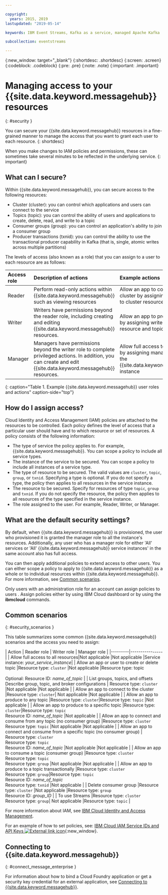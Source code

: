 ```yaml
---

copyright:
  years: 2015, 2019
lastupdated: "2019-05-14"

keywords: IBM Event Streams, Kafka as a service, managed Apache Kafka

subcollection: eventstreams

---
```


{:new_window: target="_blank"}
{:shortdesc: .shortdesc}
{:screen: .screen}
{:codeblock: .codeblock}
{:pre: .pre}
{:note: .note}
{:important: .important}

# Managing access to your {{site.data.keyword.messagehub}} resources 
{: #security }

You can secure your {{site.data.keyword.messagehub}} resources in a fine-grained manner to manage the access that you want to grant each user to each resource.
{: shortdesc}

When you make changes to IAM policies and permissions, these can sometimes take several minutes to be reflected in the underlying service.
{: important}

## What can I secure?

Within {{site.data.keyword.messagehub}}, you can secure access to the following resources:
* Cluster (cluster): you can control which applications and users can connect to the service
* Topics (topic): you can control the ability of users and applications to create, delete, read, and write to a topic 
* Consumer groups (group): you can control an application's ability to join a consumer group 
* Producer transactions (txnid): you can control the ability to use the transactional producer capability in Kafka (that is, single, atomic writes across multiple partitions)

The levels of access (also known as a role) that you can assign to a user to each resource are as follows:

| Access role | Description of actions | Example actions |
|:-----------------|:-----------------|:-----------------|
|  Reader | Perform read-only actions within {{site.data.keyword.messagehub}} such as viewing resources | Allow an app to connect to a cluster by assigning read access to cluster resource type |
| Writer | Writers have permissions beyond the reader role, including creating and editing {{site.data.keyword.messagehub}} resources. | Allow an app to produce to topics by assigning write access to topic resource and topic name types|
| Manager | Managers have permissions beyond the writer role to complete privileged actions. In addition, you can create and edit {{site.data.keyword.messagehub}} resources. | Allow full access to all resources by assigning manage access to the {{site.data.keyword.messagehub}} instance|
{: caption="Table 1. Example {{site.data.keyword.messagehub}} user roles and actions" caption-side="top"}

<!-- comment from Charlie and my reply 
CM: need to confirm if hierarchical e.g. write includes read - and doc. 
KR: I think they do inherit the lower level access https://cloud.ibm.com/docs/iam?topic=iam-userroles#iamusermanrol 
-->


## How do I assign access?

Cloud Identity and Access Management (IAM) policies are attached to the resources to be controlled. Each policy defines the level of access that a particular user should have and to which resource or set of resources. A policy consists of the following information: 
* The type of service the policy applies to. For example, {{site.data.keyword.messagehub}}. You can scope a policy to include all service types. 
* The instance of the service to be secured. You can scope a policy to include all instances of a service type. 
* The type of resource to be secured. The valid values are <code>cluster</code>, <code>topic</code>, <code>group</code>, or <code>txnid</code>. Specifying a type is optional. If you do not specify a type, the policy then applies to all resources in the service instance. 
* The resource to be secured. Specify for resources of type <code>topic</code>, <code>group</code> and <code>txnid</code>. If you do not specify the resource, the policy then applies to all resources of the type specified in the service instance. 
* The role assigned to the user. For example, Reader, Writer, or Manager. 

## What are the default security settings?

By default, when {{site.data.keyword.messagehub}} is provisioned, the user who provisioned it is granted the manager role to all the instance's resources. Additionally, any user who has a manager role for either 'All' services or 'All' {{site.data.keyword.messagehub}} service instances' in the same account also has full access. 

You can then apply additional policies to extend access to other users. You can either scope a policy to apply to {{site.data.keyword.messagehub}} as a whole or to individual resources within {{site.data.keyword.messagehub}}. For more information, see [Common scenarios](#security_scenarios).

Only users with an administration role for an account can assign policies to users . Assign policies either by using IBM Cloud dashboard or by using the **ibmcloud** commands. 
<!--
For example steps for {{site.data.keyword.messagehub}}, see [Examples](#security_examples).
-->


## Common scenarios
{: #security_scenarios }

This table summarizes some common {{site.data.keyword.messagehub}} scenarios and the access you need to assign:

| Action | Reader role | Writer role | Manager role |
|---------|----------------|
| Allow full access to all resources|Not applicable   |Not applicable  |Service instance: <var class="keyword varname">your_service_instance</var>|
| Allow an app or user to create or delete topic |Resource type: <code>cluster</code>   |Not applicable  |Resource type: topic <br/><br/>Optional: Resource ID: <var class="keyword varname">name_of_topic</var> |
| List groups, topics, and offsets <br/> Describe group, topic, and broker configurations | Resource type: <code>cluster</code>      |Not applicable  |Not applicable      |
| Allow an app to connect to the cluster  |Resource type: <code>cluster</code>| Not applicable     |Not applicable      |
| Allow an app to produce to any topic  |Resource type: <code>cluster</code>|Resource type: <code>topic</code> |Not applicable     |
| Allow an app to produce to a specific topic  |Resource type: <code>cluster</code>|Resource type: <code>topic</code><br/>Resource ID: <var class="keyword varname">name_of_topic</var>      |Not applicable     |
| Allow an app to connect and consume from any topic (no consumer group)  |Resource type: <code>cluster</code> <br/>Resource type: <code>topic</code> |Not applicable    |Not applicable     |
| Allow an app to connect and consume from a specific topic (no consumer group)  | Resource type: <code>cluster</code> <br/>Resource type: <code>topic</code><br/>Resource ID: <var class="keyword varname">name_of_topic</var> |Not applicable     |Not applicable     |
| Allow an app to consume a topic (consumer group)  |Resource type: <code>cluster</code> <br/>Resource type: <code>topic</code><br/> Resource type: <code>group</code> |Not applicable      |Not applicable     |
| Allow an app to produce to a topic transactionally  |Resource type: <code>cluster</code> <br/> Resource type: <code>group</code>|Resource type: <code>topic</code> <br/>Resource ID: <var class="keyword varname">name_of_topic</var> <br/>Resource type: <code>txnid</code> |Not applicable     |
| Delete consumer group |Resource type: <code>cluster</code> |Not applicable  |Resource type: <code>group</code> <br/>Resource ID: <var class="keyword varname">group_ID</var>      |
| To use Streams |Resource type: <code>cluster</code></br>Resource type: <code>group</code>| Not applicable  |Resource type: <code>topic</code>    |

For more information about IAM, see 
[IBM Cloud Identity and Access Management](/docs/iam?topic=iam-iamoverview#iamoverview).

For an example of how to set policies, see: 
[IBM Cloud IAM Service IDs and API Keys ![External link icon](../../icons/launch-glyph.svg "External link icon")](https://www.ibm.com/cloud/blog/introducing-ibm-cloud-iam-service-ids-api-keys){:new_window}.


## Connecting to {{site.data.keyword.messagehub}}
{: #connect_message_enterprise }

For information about how to bind a Cloud Foundry application or get a security key credential for an external application, see 
[Connecting to {{site.data.keyword.messagehub}}](/docs/services/EventStreams?topic=eventstreams-connecting).

<!-- 28/06/18 - Karen: draft info only

## Examples
{: #security_examples }

I want to give a user access to create or delete a topic:

1. From the IBM Cloud dashboard, go to the **Manage** tab &gt; **Security** &gt; **Identity and Access**, and then select **Users**.
2. Click **Invite users**.
3. Specify the email address of the user that you want to invite.
4. In the **Access** section, expand the **Services** option.
5. Choose to assign access to a **Resource**.
6. In the **Services** section, select **{{site.data.keyword.messagehub}}**
7. In the **Region** section, make your selection.
8. In the **Service instance** section, locate your instance and select it.
9. In the **Resource type** section, enter **cluster**.
10. In the **Select roles** section, check the **Reader** box.
11. In the **Resource type** section, enter **topic**.
12. In the **Select roles** section, check the **Manager** box.
13. Click **Invite users**.

-->










